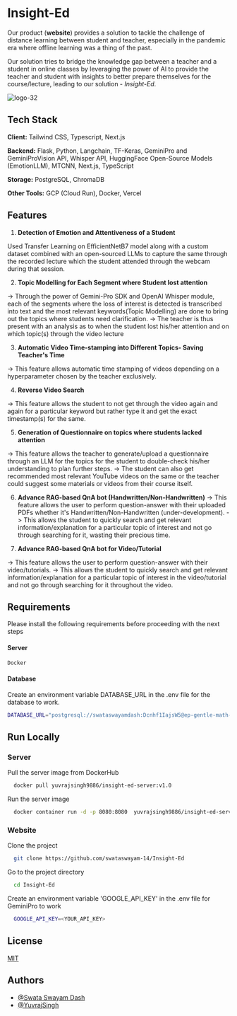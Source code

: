 # Insight-Ed


Our product (**website**) provides a solution to tackle the challenge of distance learning between student and teacher, especially in the pandemic era where offline learning was a thing of the past.

Our solution tries to bridge the knowledge gap between a teacher and a student in online classes by leveraging the power of AI to provide the teacher and student with insights to better prepare themselves for the course/lecture, leading to our solution - *Insight-Ed*.


![logo-32](https://github.com/YuvrajSingh-mist/Insight-Ed/assets/141050962/c32ab628-141b-4439-814e-65002f504a5f)



## Tech Stack

**Client:** Tailwind CSS, Typescript, Next.js

**Backend:** Flask, Python, Langchain, TF-Keras, GeminiPro and GeminiProVision API, Whisper API, HuggingFace Open-Source Models (EmotionLLM), MTCNN, Next.js, TypeScript

**Storage:** PostgreSQL, ChromaDB

**Other Tools:** GCP (Cloud Run), Docker, Vercel

## Features

1. **Detection of Emotion and Attentiveness of a Student**

Used Transfer Learning on EfficientNetB7 model along with a custom dataset combined with an open-sourced LLMs to capture the same through the recorded lecture which the student attended through the webcam during that session.

2. **Topic Modelling for Each Segment where Student lost attention**

-> Through the power of Gemini-Pro SDK and OpenAI Whisper module, each of the segments where the loss of interest is detected is transcribed into text and the most relevant keywords(Topic Modelling) are done to bring out the topics where students need clarification.
-> The teacher is thus present with an analysis as to when the student lost his/her attention and on which topic(s) through the video lecture

3. **Automatic Video Time-stamping into Different Topics- Saving Teacher's Time**

-> This feature allows automatic time stamping of videos depending on a hyperparameter chosen by the teacher exclusively.

4. **Reverse Video Search**

-> This feature allows the student to not get through the video again and again for a particular keyword but rather type it and get the exact timestamp(s) for the same.

5. **Generation of Questionnaire on topics where students lacked attention**

-> This feature allows the teacher to generate/upload a questionnaire through an LLM for the topics for the student to double-check his/her understanding to plan further steps.
-> The student can also get recommended most relevant YouTube videos on the same or the teacher could suggest some materials or videos from their course itself.

6. **Advance RAG-based QnA bot (Handwritten/Non-Handwritten)**
-> This feature allows the user to perform question-answer with their uploaded PDFs whether it's Handwritten/Non-Handwritten (under-development).
-> This allows the student to quickly search and get relevant information/explanation for a particular topic of interest and not go through searching for it, wasting their precious time.
   
7. **Advance RAG-based QnA bot for Video/Tutorial**

-> This feature allows the user to perform question-answer with their video/tutorials.
-> This allows the student to quickly search and get relevant information/explanation for a particular topic of interest in the video/tutorial and not go through searching for it throughout the video.
   
## Requirements


Please install the following requirements before proceeding with the next steps
#### Server

```bash
Docker
```
#### Database
Create an environment variable DATABASE_URL in the .env file for the database to work. 

```bash
DATABASE_URL="postgresql://swataswayamdash:Dcnhf1IajsW5@ep-gentle-math-a5z04t41.us-east-2.aws.neon.tech/Insight-Ed?sslmode=require"

```



## Run Locally



### Server

Pull the server image from DockerHub

```bash
  docker pull yuvrajsingh9886/insight-ed-server:v1.0
```

Run the server image

```bash
  docker container run -d -p 8080:8080  yuvrajsingh9886/insight-ed-server:v1.0
```

### Website

Clone the project

```bash
  git clone https://github.com/swataswayam-14/Insight-Ed
```

Go to the project directory

```bash
  cd Insight-Ed
```
Create an environment variable 'GOOGLE_API_KEY' in the .env file for GeminiPro to work

```bash
  GOOGLE_API_KEY=<YOUR_API_KEY>
```



## License

[MIT](https://choosealicense.com/licenses/mit/)


## Authors


- [@Swata Swayam Dash](https://github.com/swataswayam-14)
- [@YuvrajSingh](https://github.com/YuvrajSingh-mist)


